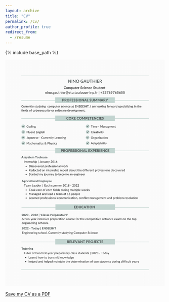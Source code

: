 ```yaml
---
layout: archive
title: "CV"
permalink: /cv/
author_profile: true
redirect_from:
  - /resume
---
```


{% include base_path %}

![CV](/files/CV-1.png)

<a href="/CV.pdf" download>Save my CV as a PDF</a>
